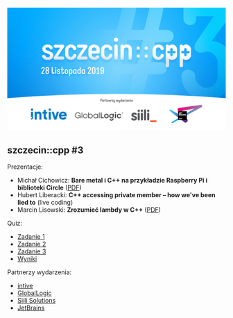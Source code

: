 ![szczecin::cpp #3](00-szczecin-cpp.jpg)

## szczecin::cpp #3

Prezentacje:
* Michał Cichowicz: **Bare metal i C++ na przykładzie Raspberry Pi i biblioteki Circle** ([PDF](01-rpi-baremetal.pdf))
* Hubert Liberacki: **C++ accessing private member – how we've been lied to** (live coding)
* Marcin Lisowski: **Zrozumieć lambdy w C++** ([PDF](03-lambdas.pdf))

Quiz:
* [Zadanie 1](quiz/part-01.cpp)
* [Zadanie 2](quiz/part-02.cpp)
* [Zadanie 3](quiz/part-03.cpp)
* [Wyniki](quiz/results.pdf)

Partnerzy wydarzenia:
* [intive](https://intive.com)
* [GlobalLogic](https://www.globallogic.com)
* [Siili Solutions](https://www.siili.com)
* [JetBrains](https://www.jetbrains.com)
